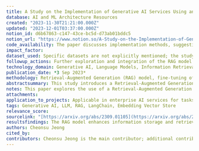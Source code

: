 ```yaml
---
title: A Study on the Implementation of Generative AI Services Using an Enterprise Data-Based LLM Application Architecture
database: AI and ML Architecture Resources
created: "2023-11-30T21:21:00.000Z"
updated: "2023-12-01T03:37:00.000Z"
notion_id: d6b67863-c147-43ce-bc5d-d73ab01bddc5
notion_url: "https://www.notion.so/A-Study-on-the-Implementation-of-Generative-AI-Services-Using-an-Enterprise-Data-Based-LLM-Applicati-d6b67863c14743cebc5dd73ab01bddc5"
code_availability: The paper discusses implementation methods, suggesting potential availability of an open-source implementation or illustrative codes.
impact_factor: 
dataset_used: Specific datasets are not explicitly mentioned; the study likely involves enterprise-specific datasets relevant to LLM applications.
followup_actions: Further exploration and integration of the RAG model into enterprise systems, and adaptation to specific business needs.
technology_domain: Generative AI, Language Models, Information Retrieval, AI in Enterprise Applications
publication_date: *3 Sep 2023*
methodology: Retrieval-Augmented Generation (RAG) model, fine-tuning of Large Language Models (LLM), direct document integration.
abstractsummary: This study introduces a Retrieval-Augmented Generation (RAG) model for implementing generative AI services using an enterprise data-based Large Language Model (LLM) application architecture. It addresses information scarcity and proposes remedies by harnessing LLM capabilities. The focus is on fine-tuning techniques and direct document integration to enhance LLMs, especially the development of the RAG model to improve information storage and retrieval for better content generation.
notes: This paper explores the use of a Retrieval-Augmented Generation (RAG) model in an enterprise context, focusing on enhancing Large Language Models (LLMs) through fine-tuning and direct document integration. It addresses the challenges of data scarcity and hallucinations in generative AI, proposing the RAG model as a solution to improve the quality of content generation. The study is particularly relevant for businesses looking to implement AI-driven content generation and information retrieval systems, offering insights into the practical application of advanced AI models in real-world scenarios.
attachments: 
application_to_projects: Applicable in enterprise AI services for tasks requiring generative AI capabilities, particularly where direct data integration and enhanced information retrieval are beneficial.
tags: Generative AI, LLM, RAG, LangChain, Embedding Vector Store
relevance_score: 
sourcelink: "[https://arxiv.org/abs/2309.01105](https://arxiv.org/abs/2309.01105)"
resultsfindings: The RAG model enhances information storage and retrieval, improving content generation by addressing data insufficiency and hallucination issues in LLMs.
authors: Cheonsu Jeong
cited_by: 
contributors: Cheonsu Jeong is the main contributor; additional contributions would be specific to your team members who interact with this paper.
---
```


